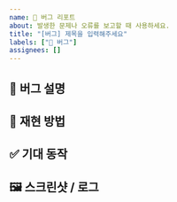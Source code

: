 ```yaml
---
name: 🐞 버그 리포트
about: 발생한 문제나 오류를 보고할 때 사용하세요.
title: "[버그] 제목을 입력해주세요"
labels: ["🐞 버그"]
assignees: []
---
```


## 🐞 버그 설명
<!-- 어떤 문제가 발생했는지 구체적으로 작성해주세요 -->

## 🔁 재현 방법
<!-- 아래 형식에 맞춰 단계별로 작성해주세요 -->
<!-- 
1. 어떤 페이지에서  
2. 어떤 행동을 했을 때  
3. 어떤 문제가 발생했는지
-->

## ✅ 기대 동작
<!-- 정상적으로 동작했을 경우 어떤 결과가 나와야 하는지 작성해주세요 -->

## 🖼️ 스크린샷 / 로그
<!-- 콘솔 로그, 오류 화면 등이 있다면 첨부해주세요 -->
